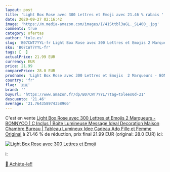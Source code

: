 ```yaml
---
layout: post
title: 'Light Box Rose avec 300 Lettres et Emoji avec 21.46 % rabais '
date: 2020-09-27 02:16:42
image: 'https://m.media-amazon.com/images/I/41Sttbl3aGL._SL400_.jpg'
comments: true
category: ofertas
author: 'tole.es'
slug: 'B07CWT7YYL-fr Light Box Rose avec 300 Lettres et Emojis 2 Marqueurs -...'
sku: 'B07CWT7YYL-fr'
tags: [  ]
actualPrice: 21.99 EUR
currency: EUR
price: 21.99
comparePrice: 28.0 EUR
prodname: 'Light Box Rose avec 300 Lettres et Emojis  2 Marqueurs - BONNYCO | Ç Inclus | Boite Lumineuse Message Ideal Decoration Maison Chambre Bureau | Tableau Lumineux Idee Cadeau Ado Fille et Femme Original'
country: 'fr'
flag: '🇫🇷'
brand: ''
buyurl: 'https://www.amazon.fr/dp/B07CWT7YYL/?tag=tolees0d-21'
descuento: '21.46'
average: '21.764358974358966'
---
```


C'est en vente [Light Box Rose avec 300 Lettres et Emojis  2 Marqueurs - BONNYCO | Ç Inclus | Boite Lumineuse Message Ideal Decoration Maison Chambre Bureau | Tableau Lumineux Idee Cadeau Ado Fille et Femme Original](https://www.amazon.fr/dp/B07CWT7YYL/?tag=tolees0d-21)  à  21.46 % de réduction, prix final  21.99 EUR (original: 28.0 EUR) ici:

[![Light Box Rose avec 300 Lettres et Emoji](https://m.media-amazon.com/images/I/41Sttbl3aGL._SL400_.jpg)](https://www.amazon.fr/dp/B07CWT7YYL/?tag=tolees0d-21)

ℹ️:


[🛒 Achète-le!!](https://www.amazon.fr/dp/B07CWT7YYL/?tag=tolees0d-21)
